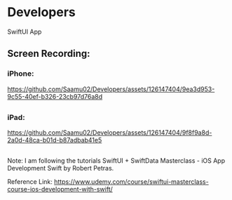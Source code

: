 # Developers

SwiftUI App

## Screen Recording:

### iPhone:
https://github.com/Saamu02/Developers/assets/126147404/9ea3d953-9c55-40ef-b326-23cb97d76a8d

##
### iPad:
https://github.com/Saamu02/Developers/assets/126147404/9f8f9a8d-2a0d-48ca-b01d-b87adbab41e5


## 
##

Note: I am following the tutorials SwiftUI + SwiftData Masterclass - iOS App Development Swift by Robert Petras.

Reference Link: https://www.udemy.com/course/swiftui-masterclass-course-ios-development-with-swift/

